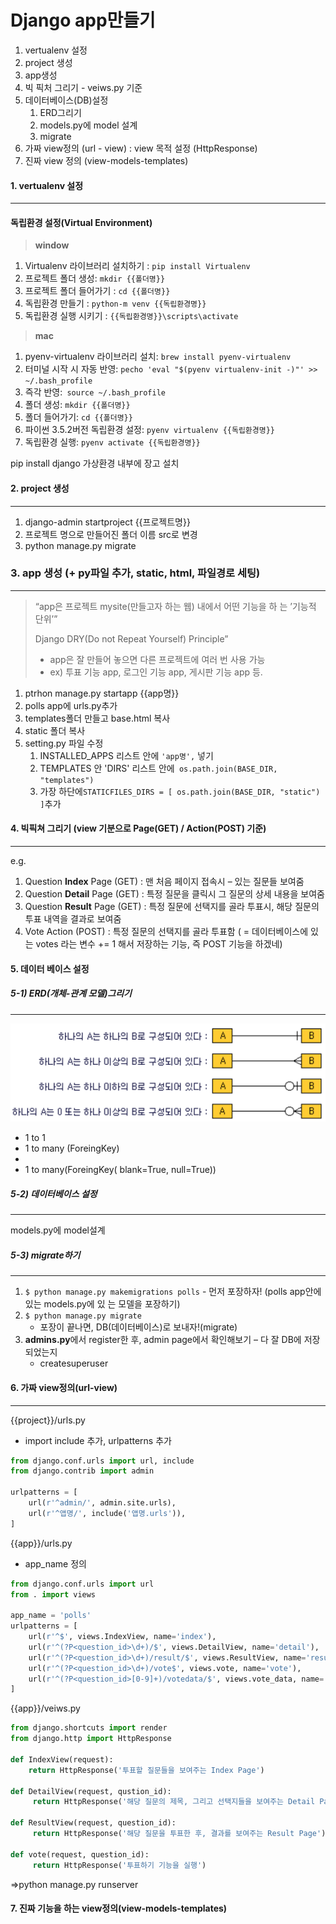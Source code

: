# Django app만들기

1.  vertualenv 설정
2. project 생성
3. app생성
4. 빅 픽처 그리기 - veiws.py 기준
5. 데이터베이스(DB)설정
   1. ERD그리기
   2. models.py에 model 설계
   3. migrate
6. 가짜 view정의 (url - view) : view 목적 설정 (HttpResponse)
7. 진짜 view 정의 (view-models-templates)



#### 1. vertualenv 설정

----

#### 독립환경 설정(Virtual Environment)

> __window__

1. Virtualenv 라이브러리 설치하기 : `pip install Virtualenv`
2. 프로젝트 폴더 생성: `mkdir {{폴더명}}`
3. 프로젝트 폴더 들어가기 : `cd {{폴더명}}`
4. 독립환경 만들기 : `python-m venv {{독립환경명}}`
5. 독립환경 실행 시키기 : `{{독립환경명}}\scripts\activate`

> __mac__

1. pyenv-virtualenv 라이브러리 설치: `brew install pyenv-virtualenv`
2. 터미널 시작 시 자동 반영: `pecho 'eval "$(pyenv virtualenv-init -)"' >> ~/.bash_profile`
3. 즉각 반영:` source ~/.bash_profile`
4. 폴더 생성: `mkdir {{폴더명}}`
5. 폴더 들어가기: `cd {{폴더명}}`
6. 파이썬 3.5.2버전 독립환경 설정: `pyenv virtualenv {{독립환경명}}`
7. 독립환경 실행: `pyenv activate {{독립환경명}}`

pip install django 가상환경 내부에 장고 설치



#### 2. project 생성

----

1. django-admin startproject {{프로젝트명}}
2. 프로젝트 명으로 만들어진 폴더 이름 src로 변경
3. python manage.py migrate



### 3. app 생성 (+ py파일 추가, static, html, 파일경로 세팅)

----

> “app은 프로젝트 mysite(만들고자 하는 웹) 내에서 어떤 기능을 하 는 ’기능적 단위’”
>
> Django DRY(Do not Repeat Yourself) Principle”
>
> - app은 잘 만들어 놓으면 다른 프로젝트에 여러 번 사용 가능 
> -  ex) 투표 기능 app, 로그인 기능 app, 게시판 기능 app 등.

1. ptrhon manage.py startapp {{app명}}
2. polls app에 urls.py추가
3. templates폴더 만들고 base.html 복사
4. static 폴더 복사
5. setting.py 파일 수정
   1. INSTALLED_APPS 리스트 안에 `'app명',` 넣기
   2. TEMPLATES 안 'DIRS' 리스트 안에` os.path.join(BASE_DIR, "templates")`
   3. 가장 하단에` STATICFILES_DIRS = [ os.path.join(BASE_DIR, "static") ] `추가



#### 4. 빅픽쳐 그리기 (view 기분으로 Page(GET) / Action(POST) 기준) 

----

e.g.

1. Question **Index** Page (GET) : 맨 처음 페이지 접속시 – 있는 질문들 보여줌 
2. Question **Detail** Page (GET) : 특정 질문을 클릭시 그 질문의 상세 내용을 보여줌 
3. Question **Result** Page (GET) : 특정 질문에 선택지를 골라 투표시, 해당 질문의 투표 내역을 결과로 보여줌
4. Vote Action (POST) : 특정 질문의 선택지를 골라 투표함 ( = 데이터베이스에 있는 votes 라는 변수 += 1 해서 저장하는 기능, 즉 POST 기능을 하겠네)



#### 5. 데이터 베이스 설정

##### 5-1) ERD(개체-관계 모델)그리기

----

![erd](..\img\erd.PNG)

- 1 to 1
- 1 to many (ForeingKey)
- ​
- 1 to many(ForeingKey( blank=True, null=True))



##### 5-2) 데이터베이스 설정

----

models.py에 model설계



##### 5-3) migrate하기

----

1. `$ python manage.py makemigrations polls` - 먼저 포장하자! (polls app안에 있는 models.py에 있 는 모델을 포장하기)
2. `$ python manage.py migrate`
   - 포장이 끝나면, DB(데이터베이스)로 보내자!(migrate)
3. **admins.py**에서 register한 후, admin page에서 확인해보기 – 다 잘 DB에 저장되었는지
   - createsuperuser


#### 6. 가짜 view정의(url-view)

----

{{project}}/urls.py

- import include 추가, urlpatterns 추가

````python
from django.conf.urls import url, include
from django.contrib import admin

urlpatterns = [
    url(r'^admin/', admin.site.urls),
    url(r'^앱명/', include('앱명.urls')),
] 
````



{{app}}/urls.py

- app_name 정의

````python
from django.conf.urls import url
from . import views

app_name = 'polls'
urlpatterns = [
    url(r'^$', views.IndexView, name='index'),
    url(r'^(?P<question_id>\d+)/$', views.DetailView, name='detail'),
    url(r'^(?P<question_id>\d+)/result/$', views.ResultView, name='result'),
    url(r'^(?P<question_id>\d+)/vote$', views.vote, name='vote'),
    url(r'^(?P<question_id>[0-9]+)/votedata/$', views.vote_data, name='vote_data'),
]
````



{{app}}/veiws.py

````python
from django.shortcuts import render
from django.http import HttpResponse

def IndexView(request):
    return HttpResponse('투표할 질문들을 보여주는 Index Page')

def DetailView(request, qustion_id):
     return HttpResponse('해당 질문의 제목, 그리고 선택지들을 보여주는 Detail Page')
    
def ResultView(request, question_id):
     return HttpResponse('해당 질문을 투표한 후, 결과를 보여주는 Result Page')
    
def vote(request, question_id):
     return HttpResponse('투표하기 기능을 실행')
````



=>python  manage.py runserver



#### 7. 진짜 기능을 하는 view정의(view-models-templates)

